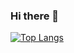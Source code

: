### Hi there 👋


[![Top Langs](https://github-readme-stats.vercel.app/api/top-langs/?username=jobdenotter&layout=compact)](https://github.com/anuraghazra/github-readme-stats)

<!--
**jobdenotter/jobdenotter** is a ✨ _special_ ✨ repository because its `README.md` (this file) appears on your GitHub profile.

Here are some ideas to get you started:

- 🔭 I’m currently working on ...
- 🌱 I’m currently learning ...
- 👯 I’m looking to collaborate on ...
- 🤔 I’m looking for help with ...
- 💬 Ask me about ...
- 📫 How to reach me: ...
- 😄 Pronouns: ...
- ⚡ Fun fact: ...
-->
